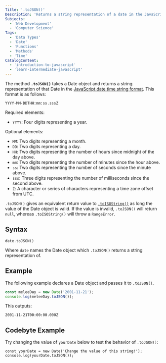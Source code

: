 ```yaml
---
Title: '.toJSON()'
Description: 'Returns a string representation of a date in the JavaScript date time string format.'
Subjects:
  - 'Web Development'
  - 'Computer Science'
Tags:
  - 'Data Types'
  - 'Date'
  - 'Functions'
  - 'Methods'
  - 'Time'
CatalogContent:
  - 'introduction-to-javascript'
  - 'learn-intermediate-javascript'
---
```


The method **`.toJSON()`** takes a Date object and returns a string representation of that Date in the [JavaScript date time string format](https://tc39.es/ecma262/multipage/numbers-and-dates.html#sec-date-time-string-format). This format is as follows:

```shell
YYYY-MM-DDTHH:mm:ss.sssZ
```

Required elements:

- `YYYY`: Four digits representing a year.

Optional elements:

- `MM`: Two digits representing a month.
- `DD`: Two digits representing a day.
- `HH`: Two digits representing the number of hours since midnight of the day above.
- `mm`: Two digits representing the number of minutes since the hour above.
- `ss`: Two digits representing the number of seconds since the minute above.
- `sss`: Three digits representing the number of milliseconds since the second above.
- `Z`: A character or series of characters representing a time zone offset from UTC.

`.toJSON()` gives an equivalent return value to [`.toISOString()`](https://www.codecademy.com/resources/docs/javascript/dates/toISOString) as long the value of the Date object is valid. If the value is invalid, `.toJSON()` will return `null`, whereas `.toISOString()` will throw a `RangeError`.

## Syntax

```pseudo
date.toJSON()
```

Where `date` names the Date object which `.toJSON()` returns a string representation of.

## Example

The following example declares a Date object and passes it to `.toJSON()`.

```js
const meleeDay = new Date('2001-11-21');
console.log(meleeDay.toJSON());
```

This outputs:

```shell
2001-11-21T00:00:00.000Z
```

## Codebyte Example

Try changing the value of `yourDate` below to test the behavior of `.toJSON()`:

```codebyte/javascript
const yourDate = new Date('Change the value of this string!');
console.log(yourDate.toJSON());
```
